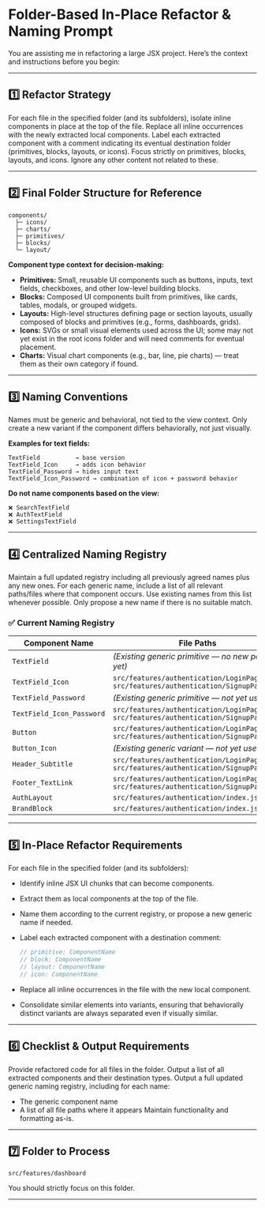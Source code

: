 # Folder-Based In-Place Refactor & Naming Prompt

You are assisting me in refactoring a large JSX project.
Here’s the context and instructions before you begin:

---

## 1️⃣ Refactor Strategy

For each file in the specified folder (and its subfolders), isolate inline components in place at the top of the file.
Replace all inline occurrences with the newly extracted local components.
Label each extracted component with a comment indicating its eventual destination folder (primitives, blocks, layouts, or icons).
Focus strictly on primitives, blocks, layouts, and icons. Ignore any other content not related to these.

---

## 2️⃣ Final Folder Structure for Reference

```
components/
  ├─ icons/
  ├─ charts/
  ├─ primitives/
  ├─ blocks/
  └─ layout/
```

**Component type context for decision-making:**

* **Primitives:** Small, reusable UI components such as buttons, inputs, text fields, checkboxes, and other low-level building blocks.
* **Blocks:** Composed UI components built from primitives, like cards, tables, modals, or grouped widgets.
* **Layouts:** High-level structures defining page or section layouts, usually composed of blocks and primitives (e.g., forms, dashboards, grids).
* **Icons:** SVGs or small visual elements used across the UI; some may not yet exist in the root icons folder and will need comments for eventual placement.
* **Charts:** Visual chart components (e.g., bar, line, pie charts) — treat them as their own category if found.

---

## 3️⃣ Naming Conventions

Names must be generic and behavioral, not tied to the view context.
Only create a new variant if the component differs behaviorally, not just visually.

**Examples for text fields:**

```
TextField          → base version
TextField_Icon     → adds icon behavior
TextField_Password → hides input text
TextField_Icon_Password → combination of icon + password behavior
```

**Do not name components based on the view:**

```
❌ SearchTextField
❌ AuthTextField
❌ SettingsTextField
```

---

## 4️⃣ Centralized Naming Registry

Maintain a full updated registry including all previously agreed names plus any new ones.
For each generic name, include a list of all relevant paths/files where that component occurs.
Use existing names from this list whenever possible.
Only propose a new name if there is no suitable match.

### ✅ **Current Naming Registry**

| **Component Name**        | **File Paths**                                                                              |
| ------------------------- | ------------------------------------------------------------------------------------------- |
| `TextField`               | *(Existing generic primitive — no new paths yet)*                                           |
| `TextField_Icon`          | `src/features/authentication/LoginPage.jsx`<br>`src/features/authentication/SignupPage.jsx` |
| `TextField_Password`      | *(Existing generic primitive — not yet used)*                                               |
| `TextField_Icon_Password` | `src/features/authentication/LoginPage.jsx`<br>`src/features/authentication/SignupPage.jsx` |
| `Button`                  | `src/features/authentication/LoginPage.jsx`<br>`src/features/authentication/SignupPage.jsx` |
| `Button_Icon`             | *(Existing generic variant — not yet used)*                                                 |
| `Header_Subtitle`         | `src/features/authentication/LoginPage.jsx`<br>`src/features/authentication/SignupPage.jsx` |
| `Footer_TextLink`         | `src/features/authentication/LoginPage.jsx`<br>`src/features/authentication/SignupPage.jsx` |
| `AuthLayout`              | `src/features/authentication/index.jsx`                                                     |
| `BrandBlock`              | `src/features/authentication/index.jsx`                                                     |

---

## 5️⃣ In-Place Refactor Requirements

For each file in the specified folder (and its subfolders):

* Identify inline JSX UI chunks that can become components.
* Extract them as local components at the top of the file.
* Name them according to the current registry, or propose a new generic name if needed.
* Label each extracted component with a destination comment:

  ```jsx
  // primitive: ComponentName
  // block: ComponentName
  // layout: ComponentName
  // icon: ComponentName
  ```
* Replace all inline occurrences in the file with the new local component.
* Consolidate similar elements into variants, ensuring that behaviorally distinct variants are always separated even if visually similar.

---

## 6️⃣ Checklist & Output Requirements

Provide refactored code for all files in the folder.
Output a list of all extracted components and their destination types.
Output a full updated generic naming registry, including for each name:

* The generic component name
* A list of all file paths where it appears
  Maintain functionality and formatting as-is.

---

## 7️⃣ Folder to Process

```
src/features/dashboard
```

You should strictly focus on this folder.

---
